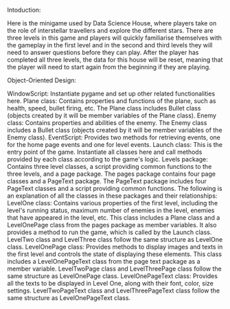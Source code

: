Intoduction:

Here is the minigame used by Data Science House, where players take on the role of interstellar travellers and explore the different stars.
    There are three levels in this game and players will quickly familiarise themselves with the gameplay in the first level and in the second and third levels they will need to answer questions before they can play.
After the player has completed all three levels, the data for this house will be reset, meaning that the player will need to start again from the beginning if they are playing.

Object-Oriented Design:

WindowScript: Instantiate pygame and set up other related functionalities here.
Plane class: Contains properties and functions of the plane, such as health, speed, bullet firing, etc. The Plane class includes Bullet class (objects created by it will be member variables of the Plane class).
Enemy class: Contains properties and abilities of the enemy. The Enemy class includes a Bullet class (objects created by it will be member variables of the Enemy class).
EventScript: Provides two methods for retrieving events, one for the home page events and one for level events.
Launch class: This is the entry point of the game. Instantiate all classes here and call methods provided by each class according to the game's logic.
Levels package: Contains three level classes, a script providing common functions to the three levels, and a page package. The pages package contains four page classes and a PageText package. The PageText package includes four PageText classes and a script providing common functions. The following is an explanation of all the classes in these packages and their relationships:
LevelOne class: Contains various properties of the first level, including the level's running status, maximum number of enemies in the level, enemies that have appeared in the level, etc. This class includes a Plane class and a LevelOnePage class from the pages package as member variables. It also provides a method to run the game, which is called by the Launch class.
LevelTwo class and LevelThree class follow the same structure as LevelOne class.
LevelOnePage class: Provides methods to display images and texts in the first level and controls the state of displaying these elements. This class includes a LevelOnePageText class from the page text package as a member variable.
LevelTwoPage class and LevelThreePage class follow the same structure as LevelOnePage class.
LevelOnePageText class: Provides all the texts to be displayed in Level One, along with their font, color, size settings.
LevelTwoPageText class and LevelThreePageText class follow the same structure as LevelOnePageText class.











































